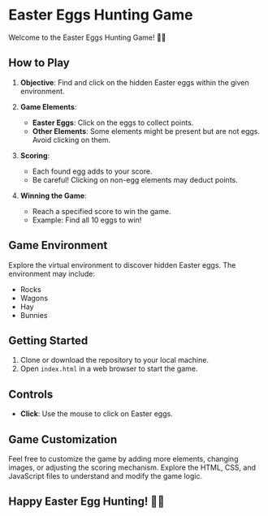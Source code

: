 # Easter Eggs Hunting Game

Welcome to the Easter Eggs Hunting Game! 🐣🌸

## How to Play

1. **Objective**: Find and click on the hidden Easter eggs within the given environment.

2. **Game Elements**:
   - **Easter Eggs**: Click on the eggs to collect points.
   - **Other Elements**: Some elements might be present but are not eggs. Avoid clicking on them.

3. **Scoring**:
   - Each found egg adds to your score.
   - Be careful! Clicking on non-egg elements may deduct points.

4. **Winning the Game**:
   - Reach a specified score to win the game.
   - Example: Find all 10 eggs to win!

## Game Environment

Explore the virtual environment to discover hidden Easter eggs. The environment may include:
- Rocks
- Wagons
- Hay
- Bunnies

## Getting Started

1. Clone or download the repository to your local machine.
2. Open `index.html` in a web browser to start the game.

## Controls

- **Click**: Use the mouse to click on Easter eggs.

## Game Customization

Feel free to customize the game by adding more elements, changing images, or adjusting the scoring mechanism. Explore the HTML, CSS, and JavaScript files to understand and modify the game logic.


## Happy Easter Egg Hunting! 🌈✨
